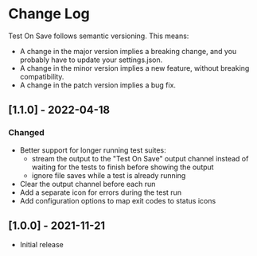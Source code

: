 # Change Log

Test On Save follows semantic versioning.
This means:
* A change in the major version implies a breaking change, and you probably have to update your settings.json.
* A change in the minor version implies a new feature, without breaking compatibility.
* A change in the patch version implies a bug fix.

## [1.1.0] - 2022-04-18

### Changed
- Better support for longer running test suites:
    - stream the output to the "Test On Save" output channel instead of waiting for the tests to finish
      before showing the output
    - ignore file saves while a test is already running
- Clear the output channel before each run
- Add a separate icon for errors during the test run
- Add configuration options to map exit codes to status icons

## [1.0.0] - 2021-11-21

- Initial release
